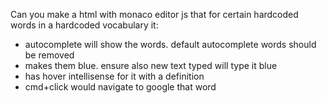 Can you make a html with monaco editor js that for certain hardcoded words in a hardcoded vocabulary it:

- autocomplete will show the words. default autocomplete words should be removed
- makes them blue. ensure also new text typed will type it blue
- has hover intellisense for it with a definition
- cmd+click would navigate to google that word
